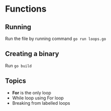 # Functions

## Running

Run the file by running command `go run loops.go`

## Creating a binary

Run `go build`

## Topics

+ **For** is the only loop
+ While loop using For loop
+ Breaking from labelled loops
